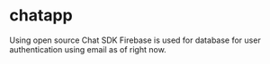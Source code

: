 # chatapp

Using open source Chat SDK 
Firebase is used for database for user authentication using email as of right now.
